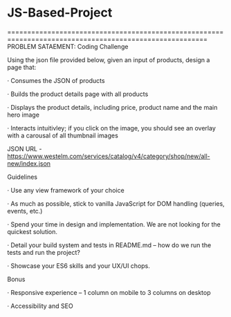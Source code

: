 # JS-Based-Project
======================================================================================================== PROBLEM SATAEMENT:
Coding Challenge

Using the json file provided below, given an input of products, design a page that:

· Consumes the JSON of products

· Builds the product details page with all products

· Displays the product details, including price, product name and the main hero image

· Interacts intuitivley; if you click on the image, you should see an overlay with a carousal of all thumbnail images

JSON URL - https://www.westelm.com/services/catalog/v4/category/shop/new/all-new/index.json

Guidelines

· Use any view framework of your choice

· As much as possible, stick to vanilla JavaScript for DOM handling (queries, events, etc.)

· Spend your time in design and implementation. We are not looking for the quickest solution.

· Detail your build system and tests in README.md – how do we run the tests and run the project?

· Showcase your ES6 skills and your UX/UI chops.

Bonus

· Responsive experience – 1 column on mobile to 3 columns on desktop

· Accessibility and SEO

